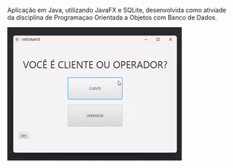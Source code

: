 Aplicação em Java, utilizando JavaFX e SQLite, desenvolvida como ativiade da disciplina de Programaçao Orientada a Objetos com Banco de Dados.

![](demonstração.gif)